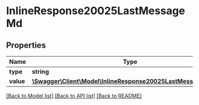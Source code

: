# InlineResponse20025LastMessageMd

## Properties
Name | Type | Description | Notes
------------ | ------------- | ------------- | -------------
**type** | **string** |  | [optional] 
**value** | [**\Swagger\Client\Model\InlineResponse20025LastMessageValue1[]**](InlineResponse20025LastMessageValue1.md) |  | [optional] 

[[Back to Model list]](../../README.md#documentation-for-models) [[Back to API list]](../../README.md#documentation-for-api-endpoints) [[Back to README]](../../README.md)

